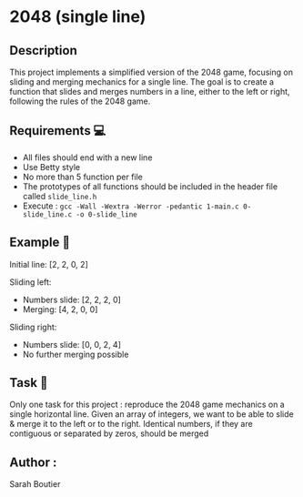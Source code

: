 # 2048 (single line)

## Description
This project implements a simplified version of the 2048 game, focusing on sliding and merging mechanics for a single line. The goal is to create a function that slides and merges numbers in a line, either to the left or right, following the rules of the 2048 game.

## Requirements 💻
- All files should end with a new line
- Use Betty style
- No more than 5 function per file
- The prototypes of all functions should be included in the header file called `slide_line.h`
- Execute : `gcc -Wall -Wextra -Werror -pedantic 1-main.c 0-slide_line.c -o 0-slide_line`

## Example 🔢
Initial line: [2, 2, 0, 2]

Sliding left:
- Numbers slide: [2, 2, 2, 0]
- Merging: [4, 2, 0, 0]

Sliding right:
- Numbers slide: [0, 0, 2, 4]
- No further merging possible

## Task 🚀
Only one task for this project :  reproduce the 2048 game mechanics on a single horizontal line.
Given an array of integers, we want to be able to slide & merge it to the left or to the right. Identical numbers, if they are contiguous or separated by zeros, should be merged

## Author : 
Sarah Boutier
